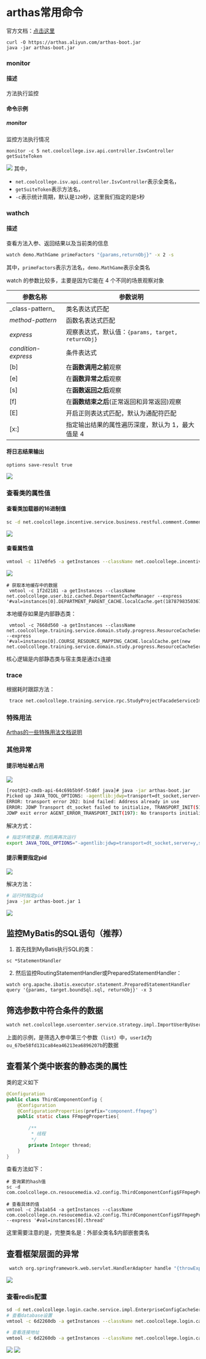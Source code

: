 # arthas常用命令


官方文档：[点击这里](https://arthas.aliyun.com/doc/)


```
curl -O https://arthas.aliyun.com/arthas-boot.jar
java -jar arthas-boot.jar
```

### monitor
#### 描述
方法执行监控
#### 命令示例

##### monitor
监控方法执行情况
```
monitor -c 5 net.coolcollege.isv.api.controller.IsvController getSuiteToken
```
![](https://syske-pic-bed.oss-cn-hangzhou.aliyuncs.com/imgs/20220726193243.png)
其中，
- `net.coolcollege.isv.api.controller.IsvController`表示全类名，
- `getSuiteToken`表示方法名，
- `-c`表示统计周期，默认是`120`秒，这里我们指定的是`5`秒

### wathch
#### 描述
查看方法入参、返回结果以及当前类的信息
```sh
watch demo.MathGame primeFactors "{params,returnObj}" -x 2 -s
```
其中，`primeFactors`表示方法名，`demo.MathGame`表示全类名

watch 的参数比较多，主要是因为它能在 4 个不同的场景观察对象

| 参数名称                | 参数说明                                    |
| ------------------- | --------------------------------------- |
| \_class-pattern\_   | 类名表达式匹配                                 |
| _method-pattern_    | 函数名表达式匹配                                |
| _express_           | 观察表达式，默认值：`{params, target, returnObj}` |
| _condition-express_ | 条件表达式                                   |
| [b]                 | 在**函数调用之前**观察                           |
| [e]                 | 在**函数异常之后**观察                           |
| [s]                 | 在**函数返回之后**观察                           |
| [f]                 | 在**函数结束之后**(正常返回和异常返回)观察                |
| [E]                 | 开启正则表达式匹配，默认为通配符匹配                      |
| [x:]                | 指定输出结果的属性遍历深度，默认为 1，最大值是 4              |

#### 将日志结果输出
```
options save-result true
```

![](https://syske-pic-bed.oss-cn-hangzhou.aliyuncs.com/imgs/20221122215837.png)


### 查看类的属性值

#### 查看类加载器的16进制值

```sh
sc -d net.coolcollege.incentive.service.business.restful.comment.CommentService
```

![](https://syske-pic-bed.oss-cn-hangzhou.aliyuncs.com/imgs/20240313203614.png)
#### 查看属性值

```sh
vmtool -c 117e0fe5 -a getInstances --className net.coolcollege.incentive.service.business.restful.comment.CommentService --express '#val=instances[0].resourceIds'
```

![](https://syske-pic-bed.oss-cn-hangzhou.aliyuncs.com/imgs/20240313203706.png)


```
# 获取本地缓存中的数据
 vmtool -c 1f2d2181 -a getInstances --className net.coolcollege.user.biz.cached.DepartmentCacheManager --express '#val=instances[0].DEPARTMENT_PARENT_CACHE.localCache.get(1878798350367723553L).value'
```

本地缓存如果是内部静态类：
```
 vmtool -c 7668d560 -a getInstances --className net.coolcollege.training.service.domain.study.progress.ResourceCacheService --express '#val=instances[0].COURSE_RESOURCE_MAPPING_CACHE.localCache.get(new net.coolcollege.training.service.domain.study.progress.ResourceCacheService$CourseResourceMappingCacheKey(1371843837940600987L,2209228944622882816L)).value'
```
核心逻辑是内部静态类与宿主类是通过`$`连接
### trace

根据耗时跟踪方法：
```sh
 trace net.coolcollege.training.service.rpc.StudyProjectFacadeServiceImpl loadStudyProject "#cost>3000"
```

### 特殊用法

[Arthas的一些特殊用法文档说明](https://github.com/alibaba/arthas/issues/71)

### 其他异常
#### 提示地址被占用

![](https://syske-pic-bed.oss-cn-hangzhou.aliyuncs.com/imgs/52477a68-3ec9-42b8-8718-1eea2a2a6280.jpg)

```sh
[root@t2-cmdb-api-64c69b5b9f-5td6f java]# java -jar arthas-boot.jar 
Picked up JAVA_TOOL_OPTIONS: -agentlib:jdwp=transport=dt_socket,server=y,suspend=n,address=5005
ERROR: transport error 202: bind failed: Address already in use
ERROR: JDWP Transport dt_socket failed to initialize, TRANSPORT_INIT(510)
JDWP exit error AGENT_ERROR_TRANSPORT_INIT(197): No transports initialized [debugInit.c:750]
```

解决方式：
```sh
# 指定环境变量，然后再再次运行
export JAVA_TOOL_OPTIONS="-agentlib:jdwp=transport=dt_socket,server=y,suspend=n,address=5006"
```

#### 提示需要指定pid

![](https://syske-pic-bed.oss-cn-hangzhou.aliyuncs.com/imgs/bfa508d5-2d0d-4804-a32e-bdb27db6048e.jpg)

解决方法：
```sh
# 运行时指定pid
java -jar arthas-boot.jar 1
```

![](https://syske-pic-bed.oss-cn-hangzhou.aliyuncs.com/imgs/e4e04331-2214-48db-b417-9c282e632424.jpg)

## 监控MyBatis的SQL语句（推荐）

1. 首先找到MyBatis执行SQL的类：

```
sc *StatementHandler
```

2. 然后监控RoutingStatementHandler或PreparedStatementHandler：
```
watch org.apache.ibatis.executor.statement.PreparedStatementHandler query '{params, target.boundSql.sql, returnObj}' -x 3
```

## 筛选参数中符合条件的数据

```sh
watch net.coolcollege.usercenter.service.strategy.impl.ImportUserByUserIdStrategy parseUserImportDto 'params[2].{?#this.userId == "ou_67be58fd131ca84ea46213ea6896207b"}' -s -x 3
```

上面的示例，是筛选入参中第三个参数（`list`）中，`userId`为`ou_67be58fd131ca84ea46213ea6896207b`的数据

## 查看某个类中嵌套的静态类的属性

类的定义如下

```java
@Configuration  
public class ThirdComponentConfig {
	@Configuration  
	@ConfigurationProperties(prefix="component.ffmpeg")  
	public static class FFmpegProperties{  
	  
	    /**  
	     * 线程  
	     */  
	    private Integer thread;
	}
}
```

查看方法如下：
```
# 查询累的hash值
sc -d com.coolcollege.cn.resoucemedia.v2.config.ThirdComponentConfig$FFmpegProperties

# 查看具体的值
vmtool -c 26a1ab54 -a getInstances --className com.coolcollege.cn.resoucemedia.v2.config.ThirdComponentConfig$FFmpegProperties --express '#val=instances[0].thread'
```
这里需要注意的是，完整类名是：外部全类名$内部嵌套类名

## 查看框架层面的异常

```sh
 watch org.springframework.web.servlet.HandlerAdapter handle "{throwExp}" -e 
```
![](https://syske-pic-bed.oss-cn-hangzhou.aliyuncs.com/imgs/ad8d05ad-361d-4aeb-8f70-0d2b53c7ead3.jpg)

### 查看redis配置
```sh
sd -d net.coolcollege.login.cache.service.impl.EnterpriseConfigCacheService
# 查看database设置
vmtool -c 6d2260db -a getInstances --className net.coolcollege.login.cache.service.impl.EnterpriseConfigCacheService --express '#val=instances[0].redisTemplate.connectionFactory.database'

# 查看连接地址
vmtool -c 6d2260db -a getInstances --className net.coolcollege.login.cache.service.impl.EnterpriseConfigCacheService --express '#val=instances[0].redisTemplate.connectionFactory.configuration'
```
![](https://syske-pic-bed.oss-cn-hangzhou.aliyuncs.com/imgs/657a1174-ecb7-43ff-8a57-21379a16cedf.jpg)
![](https://syske-pic-bed.oss-cn-hangzhou.aliyuncs.com/imgs/b5e81a64-0a42-49c4-beb2-a472b9c830b6.jpg)